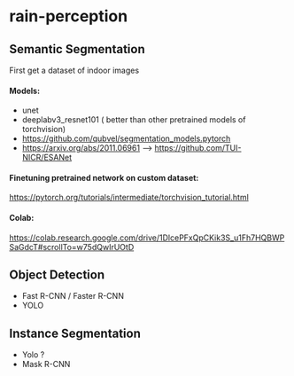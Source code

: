 # rain-perception  
  
## Semantic Segmentation  
First get a dataset of indoor images  
  
#### Models:  
- unet
- deeplabv3_resnet101 ( better than other pretrained models of torchvision)
- https://github.com/qubvel/segmentation_models.pytorch
- https://arxiv.org/abs/2011.06961 --> https://github.com/TUI-NICR/ESANet  
  
#### Finetuning pretrained network on custom dataset:
https://pytorch.org/tutorials/intermediate/torchvision_tutorial.html
#### Colab:
https://colab.research.google.com/drive/1DlcePFxQpCKik3S_u1Fh7HQBWPSaGdcT#scrollTo=w75dQwIrUOtD




## Object Detection
- Fast R-CNN / Faster R-CNN
- YOLO
  
## Instance Segmentation
- Yolo ?
- Mask R-CNN  
